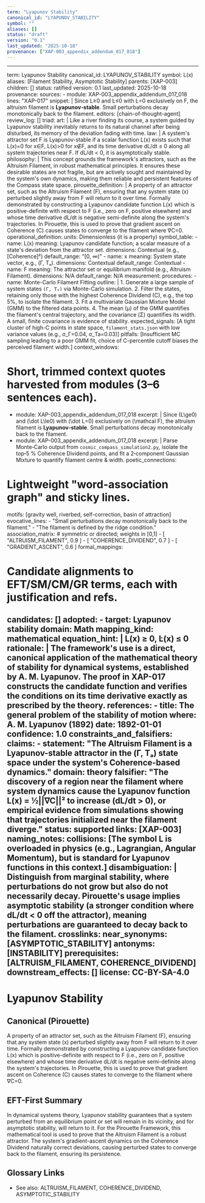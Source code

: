 ```yaml
---
term: "Lyapunov Stability"
canonical_id: "LYAPUNOV_STABILITY"
symbol: ""
aliases: []
status: "draft"
version: "0.1"
last_updated: "2025-10-18"
provenance: ["XAP-003_appendix_addendum_017_018"]
---
```


---
term: Lyapunov Stability
canonical_id: LYAPUNOV_STABILITY
symbol: L(x)
aliases: [Filament Stability, Asymptotic Stability]
parents: [XAP-003]
children: []
status: ratified
version: 0.1
last_updated: 2025-10-18
provenance:
  sources:
    - module: XAP-003_appendix_addendum_017_018
      lines: "XAP-017"
      snippet: |
        Since L≥0 and L̇≤0 with L̇=0 exclusively on F, the altruism filament is **Lyapunov‑stable**. Small perturbations decay monotonically back to the filament.
  editors: [chain-of-thought-agent]
  review_log: []
triad:
  art: |
    Like a river finding its course, a system guided by Lyapunov stability inevitably returns to its natural channel after being disturbed, its memory of the deviation fading with time.
  law: |
    A system's attractor set F is Lyapunov-stable if a scalar function L(x) exists such that L(x)=0 for x∈F, L(x)>0 for x∉F, and its time derivative dL/dt ≤ 0 along all system trajectories near F. If dL/dt < 0, it is asymptotically stable.
  philosophy: |
    This concept grounds the framework's attractors, such as the Altruism Filament, in robust mathematical principles. It ensures these desirable states are not fragile, but are actively sought and maintained by the system's own dynamics, making them reliable and persistent features of the Compass state space.
pirouette_definition: |
  A property of an attractor set, such as the Altruism Filament (F), ensuring that any system state (x) perturbed slightly away from F will return to it over time. Formally demonstrated by constructing a Lyapunov candidate function L(x) which is positive-definite with respect to F (i.e., zero on F, positive elsewhere) and whose time derivative dL/dt is negative semi-definite along the system's trajectories. In Pirouette, this is used to prove that gradient ascent on Coherence (C) causes states to converge to the filament where ∇C=0.
operational_definition:
  units: Dimensionless (it is a property)
  symbol_table:
    - name: L(x)
      meaning: Lyapunov candidate function; a scalar measure of a state's deviation from the attractor set.
      dimensions: Contextual (e.g., [Coherence]²)
      default_range: "[0, ∞)"
    - name: x
      meaning: System state vector, e.g., (Γ, Tₐ).
      dimensions: Contextual
      default_range: Contextual
    - name: F
      meaning: The attractor set or equilibrium manifold (e.g., Altruism Filament).
      dimensions: N/A
      default_range: N/A
  measurement:
    procedures:
      - name: Monte-Carlo Filament Fitting
        outline: |
          1. Generate a large sample of system states `(Γ, Tₐ)` via Monte-Carlo simulation.
          2. Filter the states, retaining only those with the highest Coherence Dividend (C), e.g., the top 5%, to isolate the filament.
          3. Fit a multivariate Gaussian Mixture Model (GMM) to the filtered data points.
          4. The mean (μ) of the GMM quantifies the filament's central trajectory, and the covariance (Σ) quantifies its width. A small, finite covariance is evidence of stability.
        expected_signals: [A tight cluster of high-C points in state space, `filament_stats.json` with low variance values (e.g., σ_Γ=0.04, σ_Ta=0.03)]
        pitfalls: [Insufficient MC sampling leading to a poor GMM fit, choice of C-percentile cutoff biases the perceived filament width.]
context_windows:
  # Short, trimmed context quotes harvested from modules (3–6 sentences each).
  - module: XAP-003_appendix_addendum_017_018
    excerpt: |
      Since \(L\ge0\) and \(\dot L\le0\) with \(\dot L=0\) exclusively on \(\mathcal F\), the altruism filament is **Lyapunov‑stable**. Small perturbations decay monotonically back to the filament.
  - module: XAP-003_appendix_addendum_017_018
    excerpt: |
      Parse Monte‑Carlo output from `cosmic_compass_simulation2.py`, isolate the top‑5 % Coherence Dividend points, and fit a 2‑component Gaussian Mixture to quantify filament centre & width.
poetic_connections:
  # Lightweight "word-association graph" and sticky lines.
  motifs: [gravity well, riverbed, self-correction, basin of attraction]
  evocative_lines:
    - "Small perturbations decay monotonically back to the filament."
    - "The filament is defined by the ridge condition."
  association_matrix:
    # symmetric or directed; weights in [0,1]
    - [ "ALTRUISM_FILAMENT", 0.9 ]
    - [ "COHERENCE_DIVIDEND", 0.7 ]
    - [ "GRADIENT_ASCENT", 0.6 ]
formal_mappings:
  # Candidate alignments to EFT/SM/CM/GR terms, each with justification and refs.
  candidates: []
  adopted:
    - target: Lyapunov stability
      domain: Math
      mapping_kind: mathematical
      equation_hint: |
        L(x) ≥ 0,  L̇(x) ≤ 0
      rationale: |
        The framework's use is a direct, canonical application of the mathematical theory of stability for dynamical systems, established by A. M. Lyapunov. The proof in XAP-017 constructs the candidate function and verifies the conditions on its time derivative exactly as prescribed by the theory.
      references:
        - title: The general problem of the stability of motion
          where: A. M. Lyapunov (1892)
          date: 1892-01-01
      confidence: 1.0
constraints_and_falsifiers:
  claims:
    - statement: "The Altruism Filament is a Lyapunov-stable attractor in the (Γ, Tₐ) state space under the system's Coherence-based dynamics."
      domain: theory
      falsifier: "The discovery of a region near the filament where system dynamics cause the Lyapunov function L(x) = ½||∇C||² to increase (dL/dt > 0), or empirical evidence from simulations showing that trajectories initialized near the filament diverge."
      status: supported
      links: [XAP-003]
naming_notes:
  collisions: [The symbol L is overloaded in physics (e.g., Lagrangian, Angular Momentum), but is standard for Lyapunov functions in this context.]
  disambiguation: |
    Distinguish from marginal stability, where perturbations do not grow but also do not necessarily decay. Pirouette's usage implies asymptotic stability (a stronger condition where dL/dt < 0 off the attractor), meaning perturbations are guaranteed to decay back to the filament.
crosslinks:
  near_synonyms: [ASYMPTOTIC_STABILITY]
  antonyms: [INSTABILITY]
  prerequisites: [ALTRUISM_FILAMENT, COHERENCE_DIVIDEND]
  downstream_effects: []
license: CC-BY-SA-4.0
---

# Lyapunov Stability

## Canonical (Pirouette)
A property of an attractor set, such as the Altruism Filament (F), ensuring that any system state (x) perturbed slightly away from F will return to it over time. Formally demonstrated by constructing a Lyapunov candidate function L(x) which is positive-definite with respect to F (i.e., zero on F, positive elsewhere) and whose time derivative dL/dt is negative semi-definite along the system's trajectories. In Pirouette, this is used to prove that gradient ascent on Coherence (C) causes states to converge to the filament where ∇C=0.

## EFT-First Summary
In dynamical systems theory, Lyapunov stability guarantees that a system perturbed from an equilibrium point or set will remain in its vicinity, and for asymptotic stability, will return to it. For the Pirouette Framework, this mathematical tool is used to prove that the Altruism Filament is a robust attractor. The system's gradient-ascent dynamics on the Coherence Dividend naturally correct deviations, causing perturbed states to converge back to the filament, ensuring its persistence.

## Glossary Links
- See also: ALTRUISM_FILAMENT, COHERENCE_DIVIDEND, ASYMPTOTIC_STABILITY